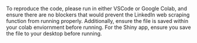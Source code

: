 To reproduce the code, please run in either VSCode or Google Colab, and ensure there are no blockers that would prevent the LinkedIn web scraping function from running properly. Additionally, ensure the file is saved within your colab enviornment before running. For the Shiny app, ensure you save the file to your desktop before running.
